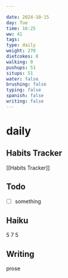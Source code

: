 ```yaml
---

date: 2024-10-15
day: Tue
time: 16:25
ww: 41
tags:
type: daily
weight: 270
dietcokes: 8
walking: 0
pushups: 51
situps: 51
water: false
brushing: false
typing: false
spanish: false
writing: false
---
```


# daily

## Habits Tracker
[[Habits Tracker]]

## Todo
- [ ] something
## Haiku
5
7
5
## Writing
prose
